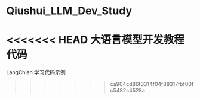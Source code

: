 # Qiushui_LLM_Dev_Study
<<<<<<< HEAD
大语言模型开发教程代码
=======
LangChian 学习代码示例
>>>>>>> ca904cd86f3314f04f88317fbf00fc5482c4528a
